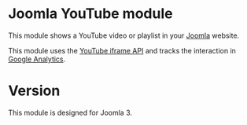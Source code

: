 # Joomla YouTube module
This module shows a YouTube video or playlist in your [Joomla](https://www.joomla.org) website.

This module uses the [YouTube iframe API](http://code.google.com/apis/youtube/iframe_api_reference.html) and tracks the interaction in [Google Analytics](https://developers.google.com/analytics/devguides/collection/analyticsjs/events).

# Version
This module is designed for Joomla 3.
